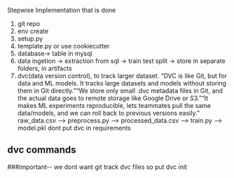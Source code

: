 Stepwise Implementation that is done
1. git repo
2. env create
3. setup.py
4. template.py  or use cookiecutter
5. database-> table in mysql
6. data ingetion -> extraction from sql -> train test split -> store in separate folders, in artifacts
7. dvc(data version control), to track larger dataset. “DVC is like Git, but for data and ML models. It tracks large datasets and models without storing them in Git directly.”“We store only small .dvc metadata files in Git, and the actual data goes to remote storage like Google Drive or S3.”“It makes ML experiments reproducible, lets teammates pull the same data/models, and we can roll back to previous versions easily.”
raw_data.csv  -->  preprocess.py  -->  processed_data.csv  -->  train.py  -->  model.pkl
dont put dvc in requirements

## dvc commands
###important-- we dont want git track dvc files so put 
dvc init


